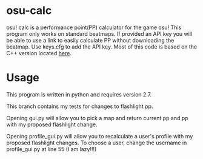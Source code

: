 # osu-calc
osu! calc is a performance point(PP) calculator for the game osu! This program only works on standard beatmaps. If provided an API key you will be able to use a link to easily calculate PP without downloading the beatmap. Use keys.cfg to add the API key. Most of this code is based on the C++ version located [here](https://github.com/Francesco149/oppai).

# Usage

This program is written in python and requires version 2.7.

This branch contains my tests for changes to flashlight pp.

Opening gui.py will allow you to pick a map and return current pp and pp with my proposed flashlight change.

Opening profile_gui.py will allow you to recalculate a user's profile with my proposed flashlight changes. To choose a user, change the username in profile_gui.py at line 55 (I am lazy!!!)
